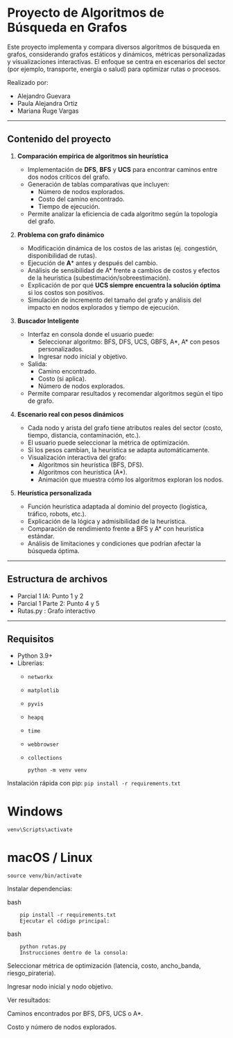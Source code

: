 # Proyecto de Algoritmos de Búsqueda en Grafos

Este proyecto implementa y compara diversos algoritmos de búsqueda en grafos, considerando grafos estáticos y dinámicos, métricas personalizadas y visualizaciones interactivas. El enfoque se centra en escenarios del sector (por ejemplo, transporte, energía o salud) para optimizar rutas o procesos.

Realizado por:
- Alejandro Guevara
- Paula Alejandra Ortiz
- Mariana Ruge Vargas


---

## Contenido del proyecto

1. **Comparación empírica de algoritmos sin heurística**
   - Implementación de **DFS**, **BFS** y **UCS** para encontrar caminos entre dos nodos críticos del grafo.
   - Generación de tablas comparativas que incluyen:
     - Número de nodos explorados.
     - Costo del camino encontrado.
     - Tiempo de ejecución.
   - Permite analizar la eficiencia de cada algoritmo según la topología del grafo.

2. **Problema con grafo dinámico**
   - Modificación dinámica de los costos de las aristas (ej. congestión, disponibilidad de rutas).
   - Ejecución de **A*** antes y después del cambio.
   - Análisis de sensibilidad de A* frente a cambios de costos y efectos de la heurística (subestimación/sobreestimación).
   - Explicación de por qué **UCS siempre encuentra la solución óptima** si los costos son positivos.
   - Simulación de incremento del tamaño del grafo y análisis del impacto en nodos explorados y tiempo de ejecución.

3. **Buscador Inteligente**
   - Interfaz en consola donde el usuario puede:
     - Seleccionar algoritmo: BFS, DFS, UCS, GBFS, A*, A* con pesos personalizados.
     - Ingresar nodo inicial y objetivo.
   - Salida:
     - Camino encontrado.
     - Costo (si aplica).
     - Número de nodos explorados.
   - Permite comparar resultados y recomendar algoritmos según el tipo de grafo.

4. **Escenario real con pesos dinámicos**
   - Cada nodo y arista del grafo tiene atributos reales del sector (costo, tiempo, distancia, contaminación, etc.).
   - El usuario puede seleccionar la métrica de optimización.
   - Si los pesos cambian, la heurística se adapta automáticamente.
   - Visualización interactiva del grafo:
     - Algoritmos sin heurística (BFS, DFS).
     - Algoritmos con heurística (A*).
     - Animación que muestra cómo los algoritmos exploran los nodos.

5. **Heurística personalizada**
   - Función heurística adaptada al dominio del proyecto (logística, tráfico, robots, etc.).
   - Explicación de la lógica y admisibilidad de la heurística.
   - Comparación de rendimiento frente a BFS y A* con heurística estándar.
   - Análisis de limitaciones y condiciones que podrían afectar la búsqueda óptima.

---

## Estructura de archivos

- Parcial 1 IA:  Punto 1 y 2
- Parcial 1 Parte 2: Punto 4 y 5
- Rutas.py : Grafo interactivo

---

## Requisitos

- Python 3.9+
- Librerías:
  - `networkx`
  - `matplotlib`
  - `pyvis`
  - `heapq`
  - `time`
  - `webbrowser`
  - `collections`

    	python -m venv venv

Instalación rápida con pip:
`pip install -r requirements.txt
`
# Windows
	venv\Scripts\activate
# macOS / Linux
	source venv/bin/activate

Instalar dependencias:

bash
```
	pip install -r requirements.txt
	Ejecutar el código principal:
```

bash
```
	python rutas.py
	Instrucciones dentro de la consola:
```

Seleccionar métrica de optimización (latencia, costo, ancho_banda, riesgo_pirateria).

Ingresar nodo inicial y nodo objetivo.

Ver resultados:

Caminos encontrados por BFS, DFS, UCS o A*.

Costo y número de nodos explorados.
